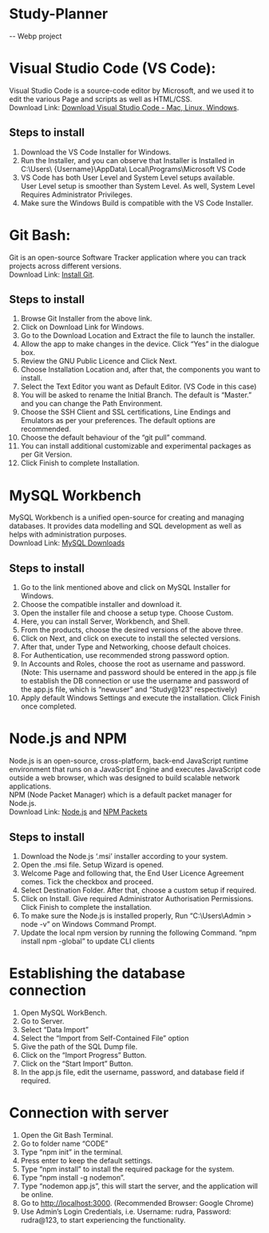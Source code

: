 # Study-Planner
-- Webp project
# Visual Studio Code (VS Code):
Visual Studio Code is a source-code editor by Microsoft, and we used it to edit the various Page and scripts as well as HTML/CSS.<br/>
Download Link: [Download Visual Studio Code - Mac, Linux, Windows](https://code.visualstudio.com/download).
## Steps to install
1. Download the VS Code Installer for Windows.
2. Run the Installer, and you can observe that Installer is Installed in
    C:\Users\ {Username}\AppData\ Local\Programs\Microsoft VS Code
3. VS Code has both User Level and System Level setups available.<br/>
User Level setup is smoother than System Level. As well, System Level Requires Administrator Privileges.
4. Make sure the Windows Build is compatible with the VS Code Installer.

# Git Bash:
Git is an open-source Software Tracker application where you can track projects across different versions.<br/>
Download Link: [Install Git](https://git-scm.com/downloads).

## Steps to install
1. Browse Git Installer from the above link.
2. Click on Download Link for Windows.
3. Go to the Download Location and Extract the file to launch the installer.
4. Allow the app to make changes in the device. Click “Yes” in the dialogue box.
5. Review the GNU Public Licence and Click Next.
6. Choose Installation Location and, after that, the components you want to install.
7. Select the Text Editor you want as Default Editor. (VS Code in this case)
8. You will be asked to rename the Initial Branch. The default is “Master.” 
and you can change the Path Environment.
9. Choose the SSH Client and SSL certifications, Line Endings and Emulators as per your
		preferences. The default options are recommended.
10. Choose the default behaviour of the “git pull” command. 
11. You can install additional customizable and experimental packages
  as per Git Version.
12. Click Finish to complete Installation.

# MySQL Workbench
MySQL Workbench is a unified open-source for creating and managing databases. It provides data modelling and SQL development as well as helps with administration purposes.<br/>
Download Link: [MySQL Downloads](https://www.mysql.com/downloads/)
## Steps to install
1. Go to the link mentioned above and click on MySQL Installer for Windows.
2. Choose the compatible installer and download it.
3. Open the installer file and choose a setup type. Choose Custom.
4. Here, you can install Server, Workbench, and Shell.
5. From the products, choose the desired versions of the above three.
6. Click on Next, and click on execute to install the selected versions.
7. After that, under Type and Networking, choose default choices.
8. For Authentication, use recommended strong password option.
9. In Accounts and Roles, choose the root as username and password.<br/>
(Note: This username and password should be entered in the app.js file to establish
the DB connection or use the username and password of the app.js file, which is	
“newuser” and “Study@123” respectively)						
10. Apply default Windows Settings and execute the installation. 
  Click Finish once completed.

# Node.js and NPM
Node.js is an open-source, cross-platform, back-end JavaScript runtime environment that runs on a JavaScript Engine and executes JavaScript code outside a web browser, which was designed to build scalable network applications.<br/>
NPM (Node Packet Manager) which is a default packet manager for Node.js.<br/>
Download Link: [Node.js](https://nodejs.org/en/download/) and [NPM Packets](http://www.npmjs.com)
## Steps to install
1. Download the Node.js ‘.msi’ installer according to your system.
2. Open the .msi file. Setup Wizard is opened.
3. Welcome Page and following that, the End User Licence Agreement comes.
		  Tick the checkbox and proceed.
4. Select Destination Folder. After that, choose a custom setup if required.
5. Click on Install. Give required Administrator Authorisation Permissions. 
  Click Finish to complete the installation.
6. To make sure the Node.js is installed properly, 
		  Run “C:\Users\Admin > node -v” on Windows Command Prompt.
7. Update the local npm version by running the following Command.
		  “npm install npm -global” to update CLI clients

        
# Establishing the database connection
1. Open MySQL WorkBench.
2. Go to Server.
3. Select “Data Import”
4. Select the “Import from Self-Contained File” option
5. Give the path of the SQL Dump file.
6. Click on the “Import Progress” Button.
7. Click on the “Start Import” Button.
8. In the app.js file, edit the username, password, and database field if required.
   
# Connection with server
1. Open the Git Bash Terminal.
2. Go to folder name “CODE” 
3. Type “npm init” in the terminal.
4. Press enter to keep the default settings.
5. Type “npm install” to install the required package for the system.
6. Type “npm install -g nodemon”.
7. Type “nodemon app.js”, this will start the server, and the application will be online.
8. Go to [http://localhost:3000](http://localhost:3000). (Recommended Browser: Google Chrome)
9. Use Admin’s Login Credentials, i.e. Username: rudra, Password: rudra@123, to start
	experiencing the functionality.


